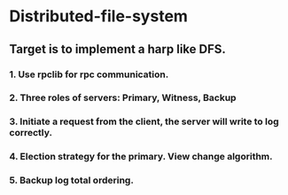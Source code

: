 # Distributed-file-system
## Target is to implement a harp like DFS.
### 1. Use rpclib for rpc communication.
### 2. Three roles of servers: Primary, Witness, Backup
### 3. Initiate a request from the client, the server will write to log correctly.
### 4. Election strategy for the primary. View change algorithm.
### 5. Backup log total ordering.
